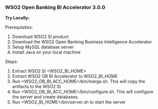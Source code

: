 ### **WSO2 Open Banking BI Accelerator 3.0.0**

**Try Locally:**

Prerequisites:
1. Download WSO2 SI product 
2. Download the WSO2 Open Banking Business Intelligence Accelerator 
3. Setup MySQL database server
4. Install Java on your local machine

Steps:
1. Extract WSO2 SI <WSO2_BI_HOME>
2. Extract WSO2 OB BI Accelerator to WSO2_BI_HOME 
3. Run <WSO2_OB_BI_ACC_HOME>/bin/merge.sh. This will copy the artifacts to the WSO2 SI
4. Run <WSO2_OB_BI_ACC_HOME>/bin/configure.sh. This will configure the server and create databases.
5. Run <WSO2_BI_HOME>/bin/server.sh to start the server
